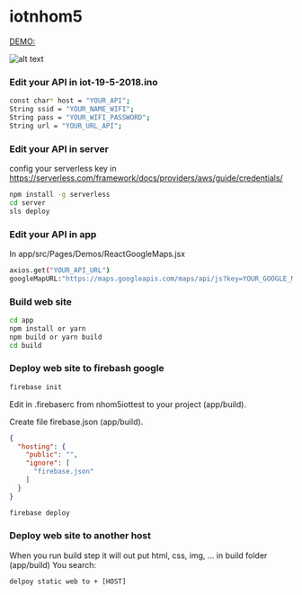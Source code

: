 # iotnhom5

[DEMO:](https://nhom5iottest.firebaseapp.com)

![alt text](https://image.ibb.co/hjNH5o/screencapture_nhom5iottest_firebaseapp_1526706723223.png "Demo")


### Edit your API in iot-19-5-2018.ino

```bash
const char* host = "YOUR_API";
String ssid = "YOUR_NAME_WIFI";
String pass = "YOUR_WIFI_PASSWORD";
String url = "YOUR_URL_API";
```
### Edit your API in server

config your serverless key in 
https://serverless.com/framework/docs/providers/aws/guide/credentials/

```bash
npm install -g serverless
cd server
sls deploy 
```

### Edit your API in app

In app/src/Pages/Demos/ReactGoogleMaps.jsx
```bash
axios.get("YOUR_API_URL")
googleMapURL:"https://maps.googleapis.com/maps/api/js?key=YOUR_GOOGLE_MAP_API&v=3.exp&libraries=geometry,drawing,places"
```
### Build web site

```bash
cd app
npm install or yarn
npm build or yarn build
cd build
```

### Deploy web site to firebash google
```bash
firebase init
```
Edit in .firebaserc from nhom5iottest to your project (app/build).

Create file firebase.json (app/build).
```json
{
  "hosting": {
    "public": "",
    "ignore": [
      "firebase.json"
    ]
  }
}
```

```bash
firebase deploy
```

### Deploy web site to another host
When you run build step it will out put html, css, img, ... in build folder (app/build)
You search:
```
delpoy static web to + [HOST]
```
